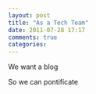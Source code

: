 ```yaml
---
layout: post
title: "As a Tech Team"
date: 2011-07-28 17:17
comments: true
categories: 
---
```


We want a blog

So we can pontificate
